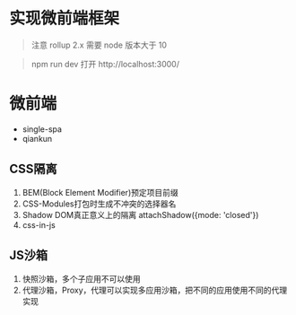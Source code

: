# 实现微前端框架

> 注意 rollup 2.x 需要 node 版本大于 10

> npm run dev 打开 http://localhost:3000/

# 微前端

- single-spa
- qiankun

## CSS隔离

1. BEM(Block Element Modifier)预定项目前缀
2. CSS-Modules打包时生成不冲突的选择器名
3. Shadow DOM真正意义上的隔离 attachShadow({mode: 'closed'})
4. css-in-js

## JS沙箱

1. 快照沙箱，多个子应用不可以使用
2. 代理沙箱，Proxy，代理可以实现多应用沙箱，把不同的应用使用不同的代理实现

